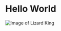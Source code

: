 # Hello World
![Image of Lizard King](https://github.com/MaximumJuice/skills-communicate-using-markdown/assets/93456651/992e5dd5-c855-44c1-859f-d2871e20ac79)

